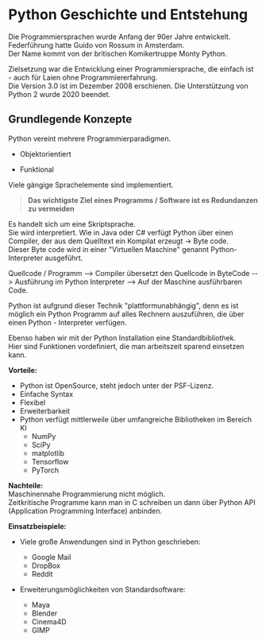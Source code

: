# Python Geschichte und Entstehung

Die Programmiersprachen wurde Anfang der 90er Jahre entwickelt.  
Federführung hatte Guido von Rossum in Amsterdam.  
Der Name kommt von der britischen Komikertruppe Monty Python.

Zielsetzung war die Entwicklung einer Programmiersprache, die einfach ist - auch für Laien ohne Programmiererfahrung.  
Die Version 3.0 ist im Dezember 2008 erschienen. 
Die Unterstützung von Python 2 wurde 2020 beendet.

## Grundlegende Konzepte

Python vereint mehrere Programmierparadigmen.
* Objektorientiert
+ Funktional

Viele gängige Sprachelemente sind implementiert.

> **Das wichtigste Ziel eines Programms / Software ist es Redundanzen zu vermeiden**

Es handelt sich um eine Skriptsprache.  
Sie wird interpretiert.
Wie in Java oder C# verfügt Python über einen Compiler, der aus dem Quelltext ein Kompilat erzeugt -> Byte code.  
Dieser Byte code wird in einer "Virtuellen Maschine" genannt Python-Interpreter ausgeführt.

Quellcode / Programm --> Compiler übersetzt den Quellcode in ByteCode --> Ausführung im Python Interpreter --> Auf der Maschine ausführbaren Code.

Python ist aufgrund dieser Technik "plattformunabhängig", denn es ist möglich ein Python Programm auf alles Rechnern auszuführen, die über einen Python - Interpreter verfügen.

Ebenso haben wir mit der Python Installation eine Standardbibliothek.  
Hier sind Funktionen vordefiniert, die man arbeitszeit sparend einsetzen kann.

**Vorteile:**
* Python ist OpenSource, steht jedoch unter der PSF-Lizenz.
* Einfache Syntax
* Flexibel
* Erweiterbarkeit
* Python verfügt mittlerweile über umfangreiche Bibliotheken im Bereich KI
  * NumPy
  * SciPy
  * matplotlib
  * Tensorflow
  * PyTorch

**Nachteile:**  
Maschinennahe Programmierung nicht möglich.  
Zeitkritische Programme kann man in C schreiben un dann über Python API (Application Programming Interface) anbinden.

**Einsatzbeispiele:**
* Viele große Anwendungen sind in Python geschrieben:
  * Google Mail
  * DropBox
  * Reddit

* Erweiterungsmöglichkeiten von Standardsoftware:
  * Maya
  * Blender
  * Cinema4D
  * GIMP